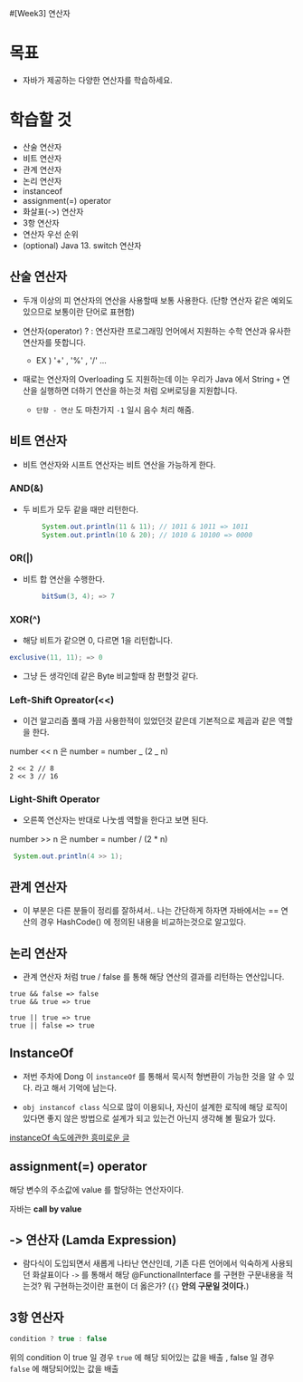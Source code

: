 #[Week3] 연산자

# 목표

- 자바가 제공하는 다양한 연산자를 학습하세요.

# 학습할 것

- 산술 연산자
- 비트 연산자
- 관계 연산자
- 논리 연산자
- instanceof
- assignment(=) operator
- 화살표(->) 연산자
- 3항 연산자
- 연산자 우선 순위
- (optional) Java 13. switch 연산자

## 산술 연산자

- 두개 이상의 피 연산자의 연산을 사용할때 보통 사용한다. (단항 연산자 같은 예외도 있으므로 보통이란 단어로 표현함)

- 연산자(operator) ? : 연산자란 프로그래밍 언어에서 지원하는 수학 연산과 유사한 연산자를 뜻합니다.

  - EX ) '+' , '%' , '/' ...

- 때로는 연산자의 Overloading 도 지원하는데 이는 우리가 Java 에서 String `+` 연산을 실행하면 더하기 연산을 하는것 처럼 오버로딩을 지원합니다.
  - `단항 - 연산` 도 마찬가지 `-1` 일시 음수 처리 해줌.

## 비트 연산자

- 비트 연산자와 시프트 연산자는 비트 연산을 가능하게 한다.

### AND(&)

- 두 비트가 모두 같을 때만 리턴한다.

```java
        System.out.println(11 & 11); // 1011 & 1011 => 1011
        System.out.println(10 & 20); // 1010 & 10100 => 0000
```

### OR(|)

- 비트 합 연산을 수행한다.

```java
        bitSum(3, 4); => 7
```

### XOR(^)

- 해당 비트가 같으면 0, 다르면 1을 리턴합니다.

```java
exclusive(11, 11); => 0
```

- 그냥 든 생각인데 같은 Byte 비교할때 참 편할것 같다.

### Left-Shift Opreator(<<)

- 이건 알고리즘 풀때 가끔 사용한적이 있었던것 같은데 기본적으로 제곱과 같은 역할을 한다.

number << n 은 number = number _ (2 _ n)

```
2 << 2 // 8
2 << 3 // 16
```

### Light-Shift Operator

- 오른쪽 연산자는 반대로 나눗셈 역할을 한다고 보면 된다.

number >> n 은 number = number / (2 \* n)

```java
 System.out.println(4 >> 1);
```

## 관계 연산자

- 이 부분은 다른 분들이 정리를 잘하셔서.. 나는 간단하게 하자면 자바에서는 == 연산의 경우 HashCode() 에 정의된 내용을 비교하는것으로 알고있다.

## 논리 연산자

- 관계 연산자 처럼 true / false 를 통해 해당 연산의 결과를 리턴하는 연산입니다.

```
true && false => false
true && true => true

true || true => true
true || false => true

```

## InstanceOf

- 저번 주차에 Dong 이 `instanceOf` 를 통해서 묵시적 형변환이 가능한 것을 알 수 있다. 라고 해서 기억에 남는다.

- `obj instancof class` 식으로 많이 이용되나, 자신이 설계한 로직에 해당 로직이 있다면 좋지 않은 방법으로 설계가 되고 있는건 아닌지 생각해 볼 필요가 있다.

[instanceOf 속도에관한 흥미로운 글](https://stackoverflow.com/questions/103564/the-performance-impact-of-using-instanceof-in-java)

## assignment(=) operator

해당 변수의 주소값에 value 를 할당하는 연산자이다.

자바는 **call by value**

## -> 연산자 (Lamda Expression)

- 람다식이 도입되면서 새롭게 나타난 연산인데, 기존 다른 언어에서 익숙하게 사용되던 화살표이다 `->` 를 통해서 해당 @FunctionalInterface 를 구현한 구문내용을 적는것? 뭐 구현하는것이란 표현이 더 옳은가? (`{}` **안의 구문일 것이다.**)

## 3항 연산자

```java
condition ? true : false
```

위의 condition 이 true 일 경우 `true` 에 해당 되어있는 값을 배출 , false 일 경우 `false` 에 해당되어있는 값을 배출
